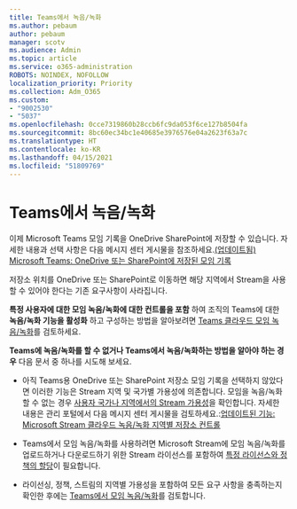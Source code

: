```yaml
---
title: Teams에서 녹음/녹화
ms.author: pebaum
author: pebaum
manager: scotv
ms.audience: Admin
ms.topic: article
ms.service: o365-administration
ROBOTS: NOINDEX, NOFOLLOW
localization_priority: Priority
ms.collection: Adm_O365
ms.custom:
- "9002530"
- "5037"
ms.openlocfilehash: 0cce7319860b28ccb6fc9da053f6ce127b8504fa
ms.sourcegitcommit: 8bc60ec34bc1e40685e3976576e04a2623f63a7c
ms.translationtype: HT
ms.contentlocale: ko-KR
ms.lasthandoff: 04/15/2021
ms.locfileid: "51809769"
---
```

# <a name="recording-in-teams"></a>Teams에서 녹음/녹화

이제 Microsoft Teams 모임 기록을 OneDrive SharePoint에 저장할 수 있습니다. 자세한 내용과 선택 사항은 다음 메시지 센터 게시물을 참조하세요.[(업데이트됨) Microsoft Teams: OneDrive 또는 SharePoint에 저장된 모임 기록](https://portal.microsoft.com/Adminportal/Home?ref=MessageCenter&id=MC222640)

저장소 위치를 OneDrive 또는 SharePoint로 이동하면 해당 지역에서 Stream을 사용할 수 있어야 한다는 기존 요구사항이 사라집니다.

**특정 사용자에 대한 모임 녹음/녹화에 대한 컨트롤을 포함** 하여 조직의 Teams에 대한 **녹음/녹화 기능을 활성화** 하고 구성하는 방법을 알아보려면 [Teams 클라우드 모임 녹음/녹화](https://docs.microsoft.com/microsoftteams/cloud-recording)를 검토하세요.

**Teams에 녹음/녹화를 할 수 없거나 Teams에서 녹음/녹화하는 방법을 알아야 하는 경우** 다음 문서 중 하나를 시도해 보세요.

- 아직 Teams용 OneDrive 또는 SharePoint 저장소 모임 기록을 선택하지 않았다면 이러한 기능은 Stream 지역 및 국가별 가용성에 의존합니다. 모임을 녹음/녹화할 수 없는 경우 [사용자 국가나 지역에서의 Stream 가용성](https://docs.microsoft.com/stream/faq#which-regions-does-microsoft-stream-host-my-data-in)을 확인합니다. 자세한 내용은 관리 포털에서 다음 메시지 센터 게시물을 검토하세요.:[업데이트된 기능: Microsoft Stream 클라우드 녹음/녹화 지역별 저장소 컨트롤](https://admin.microsoft.com/AdminPortal/Home#/MessageCenter?id=MC214327)

- Teams에서 모임 녹음/녹화를 사용하려면 Microsoft Stream에 모임 녹음/녹화를 업로드하거나 다운로드하기 위한 Stream 라이선스를 포함하여 [특정 라이선스와 정책의 할당](https://docs.microsoft.com/microsoftteams/cloud-recording#prerequisites-for-teams-cloud-meeting-recording)이 필요합니다.

- 라이선싱, 정책, 스트림의 지역별 가용성을 포함하여 모든 요구 사항을 충족하는지 확인한 후에는 [Teams에서 모임 녹음/녹화](https://support.office.com/article/34dfbe7f-b07d-4a27-b4c6-de62f1348c24)를 검토합니다.
